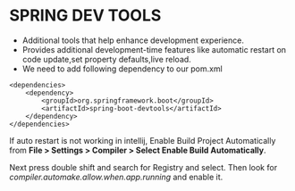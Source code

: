 # SPRING DEV TOOLS #

- Additional tools that help enhance development experience.
- Provides additional development-time features like automatic restart on code update,set property defaults,live reload.
- We need to add following dependency to our pom.xml
```
<dependencies>
    <dependency>
        <groupId>org.springframework.boot</groupId>
        <artifactId>spring-boot-devtools</artifactId>
    </dependency>
</dependencies>
```

If auto restart is not working in intellij, Enable Build Project Automatically from **File > Settings > Compiler > 
Select Enable Build Automatically**. 

Next press double shift and search for Registry and select. Then look for *compiler.automake.allow.when.app.running* and enable it. 

